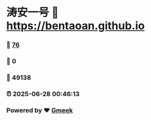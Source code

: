# 涛安一号 :link: https://bentaoan.github.io 
### :page_facing_up: [76](https://bentaoan.github.io/tag.html) 
### :speech_balloon: 0 
### :hibiscus: 49138 
### :alarm_clock: 2025-06-28 00:46:13 
### Powered by :heart: [Gmeek](https://github.com/Meekdai/Gmeek)
